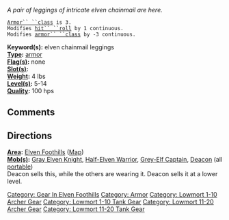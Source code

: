 *A pair of leggings of intricate elven chainmail are here.*

[`Armor`` ``class`](Armor_Class.md "wikilink")` is 3.`  
`Modifies `[`hit`` ``roll`](Hit_Roll.md "wikilink")` by 1 continuous.`  
`Modifies `[`armor`` ``class`](Armor_Class.md "wikilink")` by -3 continuous.`

**Keyword(s):** elven chainmail leggings  
**[Type](:Category:_Object_Types.md "wikilink"):**
[armor](:Category:_Armor.md "wikilink")  
**[Flag(s)](:Category:_Object_Flags.md "wikilink"):** none  
**[Slot(s)](Object_Slots.md "wikilink"):** <worn on legs>  
**[Weight](Object_Weight.md "wikilink"):** 4 lbs  
**[Level(s)](Object_Level.md "wikilink"):** 5-14  
**[Quality](Object_Quality.md "wikilink"):** 100 hps  

## Comments

## Directions

**[Area](:Category:_Areas.md "wikilink"):** [Elven
Foothills](:Category:_Elven_Foothills.md "wikilink")
([Map](Elven_Foothills_Map.md "wikilink"))  
**[Mob(s)](:Category:_Mobs.md "wikilink"):** [Gray Elven
Knight](Gray_Elven_Knight "wikilink"), [Half-Elven
Warrior](Half-Elven_Warrior "wikilink"), [Grey-Elf
Captain](Grey-Elf_Captain "wikilink"), [Deacon](Deacon "wikilink") (all
[ portable](Teleport.md "wikilink"))  
Deacon sells this, while the others are wearing it. Deacon sells it at a
lower level.

[Category: Gear In Elven
Foothills](Category:_Gear_In_Elven_Foothills "wikilink") [Category:
Armor](Category:_Armor "wikilink") [Category: Lowmort 1-10 Archer
Gear](Category:_Lowmort_1-10_Archer_Gear "wikilink") [Category: Lowmort
1-10 Tank Gear](Category:_Lowmort_1-10_Tank_Gear "wikilink") [Category:
Lowmort 11-20 Archer
Gear](Category:_Lowmort_11-20_Archer_Gear "wikilink") [Category: Lowmort
11-20 Tank Gear](Category:_Lowmort_11-20_Tank_Gear "wikilink")
